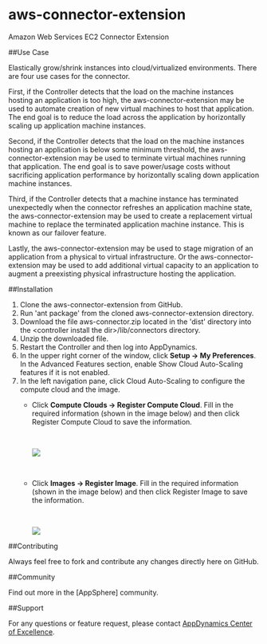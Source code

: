 aws-connector-extension
===========================

Amazon Web Services EC2 Connector Extension

##Use Case

Elastically grow/shrink instances into cloud/virtualized environments. There are four use cases for the connector. 

First, if the Controller detects that the load on the machine instances hosting an application is too high, the aws-connector-extension may be used to automate creation of new virtual machines to host that application. The end goal is to reduce the load across the application by horizontally scaling up application machine instances.

Second, if the Controller detects that the load on the machine instances hosting an application is below some minimum threshold, the aws-connector-extension may be used to terminate virtual machines running that application. The end goal is to save power/usage costs without sacrificing application performance by horizontally scaling down application machine instances.

Third, if the Controller detects that a machine instance has terminated unexpectedly when the connector refreshes an application machine state, the aws-connector-extension may be used to create a replacement virtual machine to replace the terminated application machine instance. This is known as our failover feature.

Lastly, the aws-connector-extension may be used to stage migration of an application from a physical to virtual infrastructure. Or the aws-connector-extension may be used to add additional virtual capacity to an application to augment a preexisting physical infrastructure hosting the application. 


##Installation
<ol>

<li>Clone the aws-connector-extension from GitHub.
</li>
<li>
Run 'ant package' from the cloned aws-connector-extension directory.
</li>
<li>
Download the file aws-connector.zip located in the 'dist' directory into the &lt;controller install the dir&gt;/lib/connectors directory.
</li>
<li>
Unzip the downloaded file.
</li>
<li>Restart the Controller and then log into AppDynamics.
</li>
<li>In the upper right corner of the window, click <b>Setup -&gt; My Preferences</b>. In the Advanced Features section, enable Show Cloud Auto-Scaling features if it is not enabled. 
</li>
<li>In the left navigation pane, click Cloud Auto-Scaling to configure the compute cloud and the image.
</li>
<ul>
<li>Click <b>Compute Clouds -&gt; Register Compute Cloud</b>. Fill in the required information (shown in the image below) and then click Register Compute Cloud to save the information.
<p>
&nbsp; 
</p><img src = "https://raw.github.com/Appdynamics/aws-connector-extension/master/Amazon%20Elastic%20Computing%20Cloud%20Fields.png">
</li>
<p>
&nbsp; 
</p>
<li>Click <b>Images -&gt; Register Image</b>. Fill in the required information (shown in the image below) and then click Register Image to save the information.
<p>
&nbsp; 
</p>
<img src = "https://raw.github.com/Appdynamics/aws-connector-extension/master/AMI.png">

</li>
</ul>

</ol>




##Contributing

Always feel free to fork and contribute any changes directly here on GitHub.

##Community

Find out more in the [AppSphere] community.

##Support

For any questions or feature request, please contact [AppDynamics Center of Excellence](mailto:ace-request@appdynamics.com).
